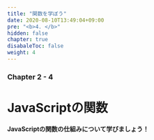 ```yaml
---
title: "関数を学ぼう"
date: 2020-08-10T13:49:04+09:00
pre: "<b>4. </b>"
hidden: false
chapter: true
disabaleToc: false
weight: 4
---
```


### Chapter 2 - 4

# JavaScriptの関数

#### JavaScriptの関数の仕組みについて学びましょう！
